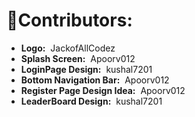 # 🤝Contributors:

- **Logo:** &nbsp;JackofAllCodez
- **Splash Screen:** &nbsp;Apoorv012
- **LoginPage Design:** &nbsp;kushal7201
- **Bottom Navigation Bar:** &nbsp;Apoorv012
- **Register Page Design Idea:** &nbsp;Apoorv012
- **LeaderBoard Design:** &nbsp;kushal7201
